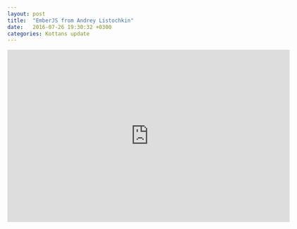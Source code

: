 ```yaml
---
layout: post
title:  "EmberJS from Andrey Listochkin"
date:   2016-07-26 19:30:32 +0300
categories: Kottans update
---
```


<iframe width="640" height="390" src="https://www.youtube.com/embed/e7O43zDL0ag" frameborder="0" allowfullscreen></iframe>
